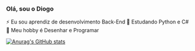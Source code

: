 ### Olá, sou o Diogo

⚡ Eu sou aprendiz de desenvolvimento Back-End
🌱 Estudando Python e C#
💬 Meu hobby é Desenhar e Programar

[![Anurag's GitHub stats](https://github-readme-stats.vercel.app/api?username=Dioggs)](https://github.com/anuraghazra/github-readme-stats)


